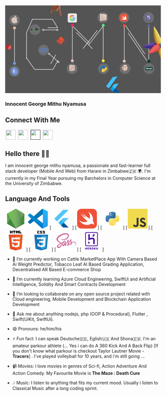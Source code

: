 [![Header](https://github.com/innocent-george-mithu-nyamusa/innocent-george-mithu-nyamusa/blob/0dd8ea08a040b34cc2ebc353047f5ff982e5d508/images/background-image.jpg "Header")](http://nyamusa.tech/)

### Innocent George Mithu Nyamusa

## Connect With Me 
[<img height="32" style="margin: 2px;" width="32" src="https://cdn.jsdelivr.net/npm/simple-icons@6.13.0/icons/instagram.svg">](https://www.instagram.com/invites/contact/?i=12cpffknvhqxi&utm_content=loqys52)
[<img height="32" width="32" style="margin: 2px;" src="https://cdn.jsdelivr.net/npm/simple-icons@6.13.0/icons/linkedin.svg">](https://www.linkedin.com/in/george-innocent-mithu-nyamusa/)
[<img height="32" width="32" style="margin: 2px;" src="https://cdn.jsdelivr.net/npm/simple-icons@6.13.0/icons/twitter.svg">]()
[<img height="32" width="32" style="margin: 2px;" src="https://cdn.jsdelivr.net/npm/simple-icons@6.13.0/icons/devdotto.svg">](https://dev.to/innocentgeorgemithunyamusa)

## Hello there 🖐🏽
I am innocent george mithu nyamusa, a passionate and fast-learner full stack developer (Mobile And Web) from Harare in Zimbabwe🇿🇼 🌍. I'm currently in my Final Year pursuing my Barchelors in Computer Science at the University of Zimbabwe.

## Language And Tools
<img height="64" width="64" style="margin: 2px;" src="https://raw.githubusercontent.com/github/explore/80688e429a7d4ef2fca1e82350fe8e3517d3494d/topics/nodejs/nodejs.png">
<img style="margin: 2px;" height="64" width="64" src="https://raw.githubusercontent.com/github/explore/bbd48b997e8d0bef63f676eca4da5e1f76487b56/topics/visual-studio-code/visual-studio-code.png"  />
[<img style="margin: 2px;" height="64" width="64" src="https://raw.githubusercontent.com/github/explore/bbd48b997e8d0bef63f676eca4da5e1f76487b56/topics/flutter/flutter.png" />]
[<img style="margin: 2px;" height="64" width="64" src="https://raw.githubusercontent.com/github/explore/bbd48b997e8d0bef63f676eca4da5e1f76487b56/topics/swift/swift.png" />]
[<img style="margin: 2px;" height="64" width="64" src="https://raw.githubusercontent.com/github/explore/bbd48b997e8d0bef63f676eca4da5e1f76487b56/topics/python/python.png" />]
[<img style="margin: 2px;" height="64" width="64" src="https://raw.githubusercontent.com/github/explore/bbd48b997e8d0bef63f676eca4da5e1f76487b56/topics/javascript/javascript.png" />]
[<img style="margin: 2px;" height="64" width="64" src="https://raw.githubusercontent.com/github/explore/bbd48b997e8d0bef63f676eca4da5e1f76487b56/topics/html/html.png" />]
[<img style="margin: 2px;" height="64" width="64" src="https://raw.githubusercontent.com/github/explore/bbd48b997e8d0bef63f676eca4da5e1f76487b56/topics/css/css.png" />]
[<img style="margin: 2px;" height="64" width="64" src="https://raw.githubusercontent.com/github/explore/bbd48b997e8d0bef63f676eca4da5e1f76487b56/topics/sass/sass.png" />]
[<img style="margin: 2px;" height="64" width="64" src="https://raw.githubusercontent.com/github/explore/bbd48b997e8d0bef63f676eca4da5e1f76487b56/topics/heroku/heroku.png" />]

- 🔭 I’m currently working on Cattle MarketPlace App With Camera Based Ai Weight Predictor, Tobacco Leaf AI Based Grading Application, Decentralised AR Based E-commerce Shop

- 🌱 I’m currently learning Azure Cloud Engineering, SwiftUi and Artificial Intelligence, Solidity And Smart Contracts Development

- 👯 I’m looking to collaborate on any open source project related with Cloud engineering, Mobile Development and Blockchain Application Development

- 💬 Ask me about anything nodejs, php (OOP & Procedural), Flutter , Swift(UiKit, SwiftUi).

- 😄 Pronouns: he/him/his

- ⚡ Fun fact: I can speak Deutsche🇩🇪, Eglish🇺🇸 And Shona🇿🇼. I'm an amateur parkour athlete (... Yes i can do A 360 Kick And A Back Flip) [If you don't know what parkour is checkout Taylor Lautner Movie - **Tracers**] . I've played volleyball for 10 years, and i'm still going ...

- 📹 Movies: I love movies in genres of Sci-fi, Action Adventure And Action Comedy. My Favourite Movie is **The Maze : Death Cure**

- 🎶 Music: I listen to anything that fits my current mood. Usually i listen to Classical Music after a long coding sprint.

<!--
**innocent-george-mithu-nyamusa/innocent-george-mithu-nyamusa** is a ✨ _special_ ✨ repository because its `README.md` (this file) appears on your GitHub profile.

Here are some ideas to get you started:

- 🔭 I’m currently working on ...
- 🌱 I’m currently learning ...
- 👯 I’m looking to collaborate on ...
- 🤔 I’m looking for help with ...
- 💬 Ask me about ...
- 📫 How to reach me: ...
- 😄 Pronouns: ...
- ⚡ Fun fact: ...
-->
